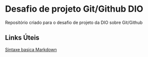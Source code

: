 # Desafio de projeto Git/Github **DIO**
Repositório criado para o desafio de projeto da DIO sobre Git/Github

## Links Úteis

[Sintaxe basica Markdown](https://www.markdownguide.org/basic-syntax/)
